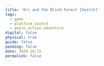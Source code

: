 ```yaml
---
title: 'Ori and the Blind Forest [Switch]'
tags:
  - game
  - platform_switch
  - genre_action-adventure
digital: false
physical: true
guide: false
pending: false
date: 2020-10-25
permalink: false
---
```

